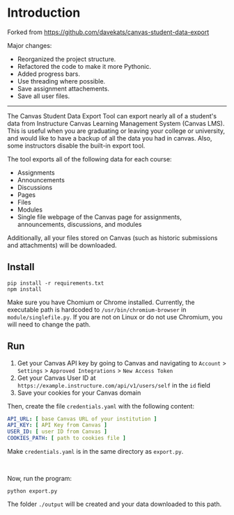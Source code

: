 # Introduction

Forked from https://github.com/davekats/canvas-student-data-export

Major changes:

- Reorganized the project structure.
- Refactored the code to make it more Pythonic.
- Added progress bars.
- Use threading where possible.
- Save assignment attachements.
- Save all user files.

---

The Canvas Student Data Export Tool can export nearly all of a student's data from Instructure Canvas Learning Management System (Canvas LMS).
This is useful when you are graduating or leaving your college or university, and would like to have a backup of all the data you had in canvas. Also, some instructors disable the built-in export tool.

The tool exports all of the following data for each course:

- Assignments
- Announcements
- Discussions
- Pages
- Files
- Modules
- Single file webpage of the Canvas page for assignments, announcements, discussions, and modules

Additionally, all your files stored on Canvas (such as historic submissions and attachments) will be downloaded.

## Install

```shell
pip install -r requirements.txt
npm install
```

Make sure you have Chomium or Chrome installed. Currently, the executable path is hardcoded to `/usr/bin/chromium-browser` in `module/singlefile.py`. If you are not on Linux or do not use Chromium, you will need to change the path.

## Run

1. Get your Canvas API key by going to Canvas and navigating to `Account` > `Settings` > `Approved Integrations` > `New Access Token`
2. Get your Canvas User ID at `https://example.instructure.com/api/v1/users/self` in the `id` field
3. Save your cookies for your Canvas domain

Then, create the file `credentials.yaml` with the following content:

```yaml
API_URL: [ base Canvas URL of your institution ]
API_KEY: [ API Key from Canvas ]
USER_ID: [ user ID from Canvas ]
COOKIES_PATH: [ path to cookies file ]
```

Make `credentials.yaml` is in the same directory as `export.py`.

<br>

Now, run the program:

```shell
python export.py
```

The folder `./output` will be created and your data downloaded to this path.
